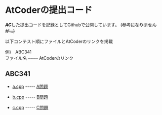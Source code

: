 # AtCoderの提出コード

***AC***した提出コードを記録としてGithubで公開しています。 ~~(参考になりませんが...)~~

以下コンテスト順にファイルとAtCoderのリンクを掲載 

例)　ABC341</br>
ファイル名 ----- AtCoderのリンク

## ABC341
- [a.cpp](./ABC341/a.cpp) ----- [A問題](https://atcoder.jp/contests/abc341/tasks/abc341_a)

- [b.cpp](./ABC341/b.cpp) ----- [B問題](https://atcoder.jp/contests/abc341/tasks/abc341_b)

- [c.cpp](./ABC341/c.cpp) ----- [C問題](https://atcoder.jp/contests/abc341/tasks/abc341_c)